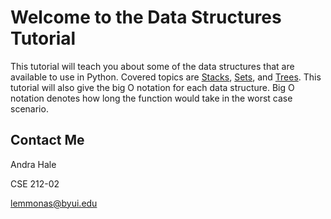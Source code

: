 # Welcome to the Data Structures Tutorial

This tutorial will teach you about some of the data structures that are available to use in Python. Covered topics are [Stacks](1-stacks.md), [Sets](2-sets.md), and [Trees](3-trees.md). This tutorial will also give the big O notation for each data structure. Big O notation denotes how long the function would take in the worst case scenario.

## Contact Me
Andra Hale

CSE 212-02

lemmonas@byui.edu

